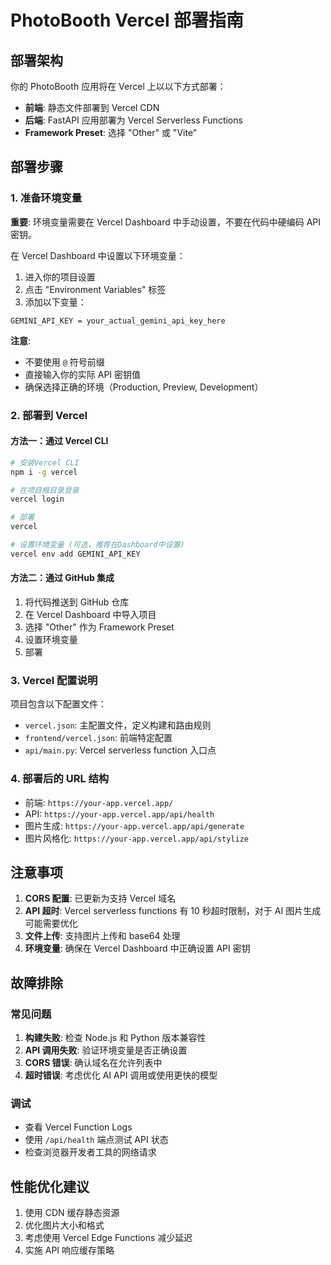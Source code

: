 # PhotoBooth Vercel 部署指南

## 部署架构

你的 PhotoBooth 应用将在 Vercel 上以以下方式部署：

- **前端**: 静态文件部署到 Vercel CDN
- **后端**: FastAPI 应用部署为 Vercel Serverless Functions
- **Framework Preset**: 选择 "Other" 或 "Vite"

## 部署步骤

### 1. 准备环境变量

**重要**: 环境变量需要在 Vercel Dashboard 中手动设置，不要在代码中硬编码 API 密钥。

在 Vercel Dashboard 中设置以下环境变量：

1. 进入你的项目设置
2. 点击 "Environment Variables" 标签
3. 添加以下变量：

```
GEMINI_API_KEY = your_actual_gemini_api_key_here
```

**注意**:

- 不要使用 `@` 符号前缀
- 直接输入你的实际 API 密钥值
- 确保选择正确的环境（Production, Preview, Development）

### 2. 部署到 Vercel

#### 方法一：通过 Vercel CLI

```bash
# 安装Vercel CLI
npm i -g vercel

# 在项目根目录登录
vercel login

# 部署
vercel

# 设置环境变量 (可选，推荐在Dashboard中设置)
vercel env add GEMINI_API_KEY
```

#### 方法二：通过 GitHub 集成

1. 将代码推送到 GitHub 仓库
2. 在 Vercel Dashboard 中导入项目
3. 选择 "Other" 作为 Framework Preset
4. 设置环境变量
5. 部署

### 3. Vercel 配置说明

项目包含以下配置文件：

- `vercel.json`: 主配置文件，定义构建和路由规则
- `frontend/vercel.json`: 前端特定配置
- `api/main.py`: Vercel serverless function 入口点

### 4. 部署后的 URL 结构

- 前端: `https://your-app.vercel.app/`
- API: `https://your-app.vercel.app/api/health`
- 图片生成: `https://your-app.vercel.app/api/generate`
- 图片风格化: `https://your-app.vercel.app/api/stylize`

## 注意事项

1. **CORS 配置**: 已更新为支持 Vercel 域名
2. **API 超时**: Vercel serverless functions 有 10 秒超时限制，对于 AI 图片生成可能需要优化
3. **文件上传**: 支持图片上传和 base64 处理
4. **环境变量**: 确保在 Vercel Dashboard 中正确设置 API 密钥

## 故障排除

### 常见问题

1. **构建失败**: 检查 Node.js 和 Python 版本兼容性
2. **API 调用失败**: 验证环境变量是否正确设置
3. **CORS 错误**: 确认域名在允许列表中
4. **超时错误**: 考虑优化 AI API 调用或使用更快的模型

### 调试

- 查看 Vercel Function Logs
- 使用 `/api/health` 端点测试 API 状态
- 检查浏览器开发者工具的网络请求

## 性能优化建议

1. 使用 CDN 缓存静态资源
2. 优化图片大小和格式
3. 考虑使用 Vercel Edge Functions 减少延迟
4. 实施 API 响应缓存策略
